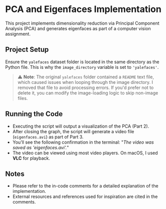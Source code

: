 # PCA and Eigenfaces Implementation

This project implements dimensionality reduction via Principal Component Analysis (PCA) and generates eigenfaces as part of a computer vision assignment.

## Project Setup

Ensure the `yalefaces` dataset folder is located in the same directory as the Python file. This is why the `image_directory` variable is set to `'yalefaces'`.

> ⚠️ **Note**: The original `yalefaces` folder contained a `README` text file, which caused issues when looping through the image directory. I removed that file to avoid processing errors. If you'd prefer not to delete it, you can modify the image-loading logic to skip non-image files.

## Running the Code

- Executing the script will output a visualization of the PCA (Part 2).
- After closing the graph, the script will generate a video file (`eigenfaces.avi`) as part of Part 3.
- You’ll see the following confirmation in the terminal: "_The video was saved as 'eigenfaces.avi'._"
- The video can be viewed using most video players. On macOS, I used **VLC** for playback.

## Notes

- Please refer to the in-code comments for a detailed explanation of the implementation.
- External resources and references used for inspiration are cited in the comments.

